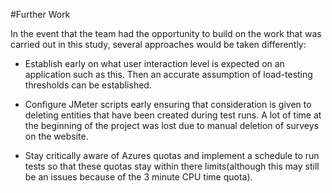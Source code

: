 #Further Work

In the event that the team had the opportunity to build on the work that was carried out in this study, several approaches would be taken differently:

- Establish early on what user interaction level is expected on an application such as this. Then an accurate assumption of load-testing thresholds can be established.

- Configure JMeter scripts early ensuring that consideration is given to deleting entities that have been created during test runs. A lot of time at the beginning of the project was lost due to manual deletion of surveys on the website.

- Stay critically aware of Azures quotas and implement a schedule to run tests so that these quotas stay within there limits(although this may still be an issues because of the 3 minute CPU time quota).

